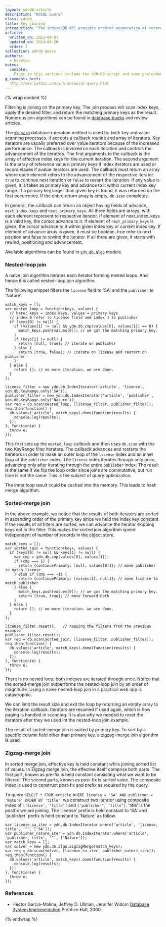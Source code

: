 ```yaml
---
layout: ydndb-article
description: "NoSQL query"
class: ydndb
title: Key joining
introduction: "The indexedDB API provides ordered enumeration of records in a given key range. Join queries are left to the application logic to handle."
article:
  written_on: 2013-04-01
  updated_on: 2014-04-28
  order: 3
collection: ydndb-query
authors:
  - kyawtun
notes:
  console:
    Pages in this sections include the YDN-DB script and some preloaded data and utility functions, so that you follow the sample code in your browser's developer console to see in action.
g_comments_href:
  http://dev.yathit.com/ydn-db/nosql-query.html
---
```


{% wrap content %}

Filtering is joining on the primary key. The join process will scan index keys, apply the desired filter, and return the matching primary keys as the result. Numerous join algorithms can be found in [database books](#references) and review articles.
 
The [`db.scan`](https://dev.yathit.com/api/ydn/db/storage.html#scan) database operation method is used for both key and value scanning processes.  It accepts a callback routine and array of iterators.  Key iterators are usually preferred over value iterators because of the increased performance.  The callback is invoked on each iteration and controls the advancement of the iterators. The first arguments to the callback is the array of effective index keys for the current iteration.  The second argument is the array of reference values:  primary keys if index iterators are used or record vlaues if avalue iterators are used.  The callback must return an array where each element refers to the advancement of the respective iterator: `true` to continue next iteration or `false` to restart the iteration. If any value is given, it is taken as primary key and advance to it within current index key range. If a primary key larger than given key is found, it was returned on the first occurrence.  If the entire return array is empty, `db.scan` completes.
 
In general, the callback can return an object having fields of advance, `next_index_keys` and `next_primary_keys`. All three fields are arrays, with each element represent to respective iterator. If element of next_index_keys is a valid key, the cursor advance to it. If element of `next_primary_keys` is given, the cursor advance to it within given index key or current index key. If element of advance array is given, it must be boolean. true refer to next position and false to rewind the iterator. If all three are given, it starts with rewind, positioning and advancement.
 
Available algorithms can be found in [`ydn.db.algo`](/api/ydn/db/algo.html) module.

### Nested-loop join

A naive join algorithm iterates each iterator forming nested loops. And hence it is called nested-loop join algorithm.
  
The following snippet filters the `license` field to 'SA' and the `publisher` to 'Nature'.  

    match_keys = [];
    var nested_loop = function(keys, values) {
      // here: keys = index keys, values = primary keys
      // index 0 refer to license field and index 1 to publisher
      if (keys[0] != null) {
        if (values[1] != null && ydn.db.cmp(values[0], values[1]) == 0) {
          match_keys.push(values[0]); // we got the matching primary key.
        } 
        if (keys[1] != null) {
          return [null, true]; // iterate on publisher
        } else {
          return [true, false]; // iterate on license and restart on publisher
        }
      } else {
        return []; // no more iteration. we are done.
      }
    };
    
    license_filter = new ydn.db.IndexIterator('article', 'license', ydn.db.KeyRange.only('SA'));
    publisher_filter = new ydn.db.IndexIterator('article', 'publisher', ydn.db.KeyRange.only('Nature'));
    var req = db.scan(nested_loop, [license_filter, publisher_filter]);
    req.then(function() {
      db.values('article', match_keys).done(function(results) {
        console.log(results);
      });
    }, function(e) {
      throw e;
    });
    
This first sets up the `nested_loop` callback and then uses `db.scan` with the two KeyRange filter iterators.  The callback advances and restarts the iterators in order to make an outer loop of the `license` index and an inner loop of the `publisher` index.  The `license` index iterates through only once, advancing only after iterating through the entire `publisher` index.  The result is the same if we flip the loop order since joins are commutative, but run time is not the same. This is the subject of query optimization.
  
The inner loop result could be cached into the memory. This leads to hash merge algorithm.  
  
### Sorted-merge join
  
In the above example, we notice that the results of both iterators are sorted in ascending order of the primary key since we held the index key constant. If the results of all filters are sorted, we can advance the iterator skipping keys not in the filter. This makes the sorted join algorithm speed independent of number of records in the object store.   

    match_keys = [];
    var sorted_join = function(keys, values) {
      if (keys[0] != null && keys[1] != null) {
        var cmp = ydn.db.cmp(values[0], values[1]);
        if (cmp === 1) {
          return {continuePrimary: [null, values[0]]}; // move publisher to match license
        } else if (cmp === -1) {
          return {continuePrimary: [values[1], null]}; // move license to match publisher
        } else {
          match_keys.push(values[0]); // we got the matching primary key.
          return [true, true]; // move forward both
        } 
      } else {
        return []; // no more iteration. we are done.
      }
    };
    
    license_filter.reset();   // reusing the filters from the previous example
    publisher_filter.reset();
    var req = db.scan(sorted_join, [license_filter, publisher_filter]);
    req.then(function() {
      db.values('article', match_keys).done(function(results) {
        console.log(results);
      });
    }, function(e) {
      throw e;
    });
    
There is no nested loop; both indexes are iterated through once.  Notice that the sorted-merge join outperforms the nested-loop join by an order of magnitude. Using a naive nested-loop join in a practical web app is catastrophic.
 
We can limit the result size and exit the loop by returning an empty array to the iteration callback. Iterators are resumed if used again, which is how paging is handled in scanning.  It is also why we needed to reset the iterators after they we used int the nested-loop join example.
 
The result of sorted-merge join is sorted by primary key. To sort by a specific column field other than primary key, a zigzag-merge join algorithm is used. 
    
### Zigzag-merge join
      
In sorted merge join, effective key is held constant while joining sorted list of values. In Zigzag merge join, the effective itself comprise both parts. The first part, known as pre-fix is held constant consisting what we want to be filtered. The second parts, known as post-fix is sorted value. The composite index is used to construct post-fix and prefix as required by the query. 

To query `SELECT * FROM article WHERE license = 'SA' AND publisher = 'Nature' ORDER BY 'title'`, we construct two iterator using composite index of `['license', 'title']` and `['publisher', 'title']`. 'title' is the postfix we are joining. The 'license' prefix is held constant to 'SA' and 'publisher' prefix is held constant to 'Nature' as follow.   
 
    var license_sa_iter = ydn.db.IndexIterator.where('article', 'license, title', '^', ['SA']);
    var publisher_nature_iter = ydn.db.IndexIterator.where('article', 'publisher, title', '^', ['Nature']);
    var match_keys = [];
    var solver = new ydn.db.algo.ZigzagMerge(match_keys);
    var req = db.scan(solver, [license_sa_iter, publisher_nature_iter]);
    req.then(function() {
      db.values('article', match_keys).done(function(results) {
        console.log(results);
      });
    }, function(e) {
      throw e;
    }); 
 
### References
 * Héctor García-Molina, Jeffrey D. Ullman, Jennifer Widom <a href="http://books.google.com.sg/books?id=jOVQAAAAMAAJ">Database System Implementation</a> Prentice Hall, 2000.
       
       
{% endwrap %}     
